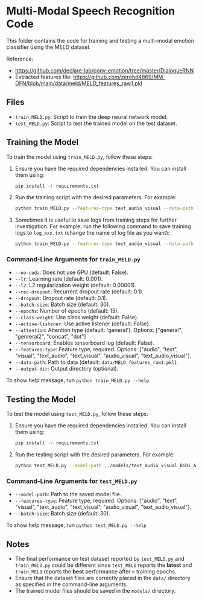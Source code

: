 # Multi-Modal Speech Recognition Code

This folder contains the code for training and testing a multi-modal emotion classifier using the MELD dataset.

Reference:
- https://github.com/declare-lab/conv-emotion/tree/master/DialogueRNN
- Extracted features file: https://github.com/zerohd4869/MM-DFN/blob/main/data/meld/MELD_features_raw1.pkl

## Files

- `train_MELD.py`: Script to train the deep neural network model.
- `test_MELD.py`: Script to test the trained model on the test dataset.

## Training the Model

To train the model using `train_MELD.py`, follow these steps:

1. Ensure you have the required dependencies installed. You can install them using:
    ```sh
    pip install -r requirements.txt
    ```

2. Run the training script with the desired parameters. For example:
    ```sh
    python train_MELD.py --features-type text_audio_visual --data-path data/MELD_features_raw1.pkl --output-dir models/
    ```
3. Sometimes it is useful to save logs from training steps for further investigation. For example, run the following command to save
training logs to `log_xxx.txt` (change the name of log file as you want):
    ```sh
    python train_MELD.py --features-type text_audio_visual --data-path data/MELD_features_raw1.pkl --output-dir models/ > log_xxx.txt
    ```

### Command-Line Arguments for `train_MELD.py`

- `--no-cuda`: Does not use GPU (default: False).
- `--lr`: Learning rate (default: 0.001).
- `--l2`: L2 regularization weight (default: 0.00001).
- `--rec-dropout`: Recurrent dropout rate (default: 0.1).
- `--dropout`: Dropout rate (default: 0.1).
- `--batch-size`: Batch size (default: 30).
- `--epochs`: Number of epochs (default: 15).
- `--class-weight`: Use class weight (default: False).
- `--active-listener`: Use active listener (default: False).
- `--attention`: Attention type (default: 'general'). Options: ["general", "genreral2", "concat", "dot"]
- `--tensorboard`: Enables tensorboard log (default: False).
- `--features-type`: Feature type, required. Options: ["audio", "text", "visual", "text_audio", "text_visual", "audio_visual", "text_audio_visual"].
- `--data-path`: Path to data (default: `data/MELD_features_raw1.pkl`).
- `--output-dir`: Output directory (optional).

To show help message, run `python train_MELD.py --help`

## Testing the Model

To test the model using `test_MELD.py`, follow these steps:

1. Ensure you have the required dependencies installed. You can install them using:
    ```sh
    pip install -r requirements.txt
    ```

2. Run the testing script with the desired parameters. For example:
    ```sh
    python test_MELD.py --model-path ../models/text_audio_visual_BiDi_Att.pth --features-type text_audio_visual
    ```

### Command-Line Arguments for `test_MELD.py`

- `--model-path`: Path to the saved model file.
- `--features-type`: Feature type, required. Options: ["audio", "text", "visual", "text_audio", "text_visual", "audio_visual", "text_audio_visual"].
- `--batch-size`: Batch size (default: 30).

To show help message, run `python test_MELD.py --help`

## Notes
- The final performance on test dataset reported by `test_MELD.py` and `train_MELD.py` could be different since
`test_MELD` reports the **latest** and `train_MELD` reports the **best** performance after `n` training epochs.
- Ensure that the dataset files are correctly placed in the `data/` directory as specified in the command-line arguments.
- The trained model files should be saved in the `models/` directory.